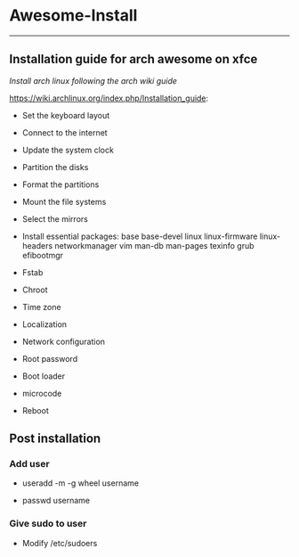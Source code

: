 Awesome-Install
===============


-------------------------------------------
Installation guide for arch awesome on xfce
-------------------------------------------


*Install arch linux following the arch wiki guide*



https://wiki.archlinux.org/index.php/Installation_guide:

- Set the keyboard layout

- Connect to the internet

- Update the system clock

- Partition the disks

- Format the partitions

- Mount the file systems

- Select the mirrors

- Install essential packages: base base-devel linux linux-firmware linux-headers networkmanager vim man-db man-pages texinfo grub efibootmgr

- Fstab

- Chroot

- Time zone

- Localization

- Network configuration

- Root password

- Boot loader

- microcode

- Reboot

## Post installation

### Add user

- useradd -m -g wheel username

- passwd username

### Give sudo to user

- Modify /etc/sudoers
